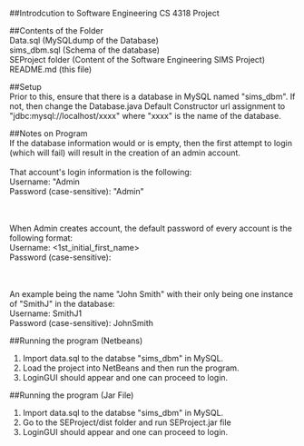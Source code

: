 ##Introdcution to Software Engineering CS 4318 Project 

##Contents of the Folder
<br />
Data.sql (MySQLdump of the Database)
<br />sims_dbm.sql (Schema of the database)
<br />SEProject folder (Content of the Software Engineering SIMS Project)
<br />README.md (this file)

##Setup
<br />Prior to this, ensure that there is a database in MySQL named "sims_dbm". If not, then change the Database.java Default Constructor url assignment to "jdbc:mysql://localhost/xxxx"
where "xxxx" is the name of the database.
	

##Notes on Program
<br />If the database information would or is empty, then the first attempt to login (which will fail) will result in the creation of an admin account.<br /><br />
That account's login information is the following:
	<br />Username: "Admin
	<br />Password (case-sensitive): "Admin"

<br /><br />When Admin creates account, the default password of every account is the following format:
	<br />Username: <LastName><1st_initial_first_name><number>
	<br />Password (case-sensitive): <FirstName><LastName>

<br /><br />An example being the name "John Smith" with their only being one instance of "SmithJ" in the database:
	<br />Username: SmithJ1
	<br />Password (case-sensitive): JohnSmith


##Running the program (Netbeans)
1. Import data.sql to the databse "sims_dbm" in MySQL.
2. Load the project into NetBeans and then run the program.
3. LoginGUI should appear and one can proceed to login.


##Running the program (Jar File)
1. Import data.sql to the databse "sims_dbm" in MySQL.
2. Go to the SEProject/dist folder and run SEProject.jar file
3. LoginGUI should appear and one can proceed to login.


